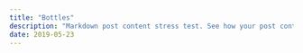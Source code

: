 ```yaml
---
title: "Bottles"
description: "Markdown post content stress test. See how your post content is being styled with Tailwind CSS."
date: 2019-05-23
---
```

